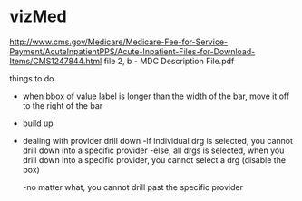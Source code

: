 vizMed
======
http://www.cms.gov/Medicare/Medicare-Fee-for-Service-Payment/AcuteInpatientPPS/Acute-Inpatient-Files-for-Download-Items/CMS1247844.html
file 2, b - MDC Description File.pdf

things to do
- when bbox of value label is longer than the width of the bar, move it off to the right of the bar
- build up
- dealing with provider drill down
	-if individual drg is selected, you cannot drill down into a specific provider
	-else, all drgs is selected, when you drill down into a specific provider, you cannot select a drg (disable the box)

	-no matter what, you cannot drill past the specific provider